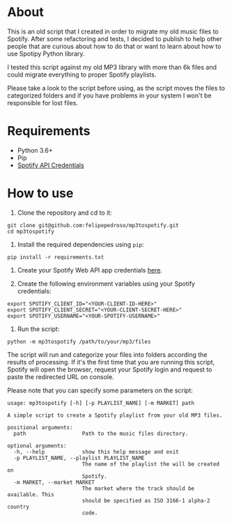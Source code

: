 # About

This is an old script that I created in order to migrate my old music files to Spotify. After some refactoring and tests, I decided to publish to help other people that are curious about how to do that or want to learn about how to use Spotipy Python library.

I tested this script against my old MP3 library with more than 6k files and could migrate everything to proper Spotify playlists. 

Please take a look to the script before using, as the script moves the files to categorized folders and if you have problems in your system I won't be responsible for lost files.

# Requirements

* Python 3.6+
* Pip
* [Spotify API Credentials](https://developer.spotify.com/documentation/web-api/)


# How to use

1. Clone the repository and cd to it:

```shell
git clone git@github.com:felipepedroso/mp3tospotify.git
cd mp3tospotify
```

1. Install the required dependencies using `pip`:

```shell
pip install -r requirements.txt
```

1. Create your Spotify Web API app credentials [here](https://developer.spotify.com/documentation/web-api/). 

1. Create the following environment variables using your Spotify credentials:
```shell
export SPOTIFY_CLIENT_ID="<YOUR-CLIENT-ID-HERE>"
export SPOTIFY_CLIENT_SECRET="<YOUR-CLIENT-SECRET-HERE>"
export SPOTIFY_USERNAME="<YOUR-SPOTIFY-USERNAME>"
```

1. Run the script:

```shell
python -m mp3tospotify /path/to/your/mp3/files
```

The script will run and categorize your files into folders according the results of processing. If it's the first time that you are running this script, Spotify will open the browser, request your Spotify login and request to paste the redirected URL on console.

Please note that you can specify some parameters on the script:

```shell
usage: mp3tospotify [-h] [-p PLAYLIST_NAME] [-m MARKET] path

A simple script to create a Spotify playlist from your old MP3 files.

positional arguments:
  path                  Path to the music files directory.

optional arguments:
  -h, --help            show this help message and exit
  -p PLAYLIST_NAME, --playlist PLAYLIST_NAME
                        The name of the playlist the will be created on
                        Spotify.
  -m MARKET, --market MARKET
                        The market where the track should be available. This
                        should be specified as ISO 3166-1 alpha-2 country
                        code.
```